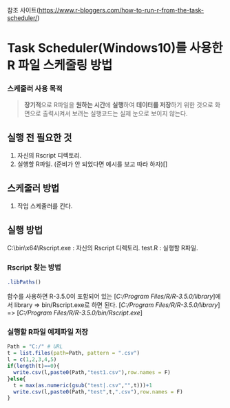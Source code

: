 참조 사이트(https://www.r-bloggers.com/how-to-run-r-from-the-task-scheduler/)

# Task Scheduler(Windows10)를 사용한 R 파일 스케줄링 방법 

### 스케줄러 사용 목적
> **장기적**으로 R파일을 **원하는 시간**에 **실행**하여 **데이터를 저장**하기 위한 것으로 화면으로 출력시켜서 보려는 실행코드는 실제 눈으로 보이지 않는다.

## 실행 전 필요한 것

1. 자신의 Rscript 디렉토리. 
2. 실행할 R파일. 
(준비가 안 되었다면 예시를 보고 따라 하자)[]

## 스케줄러 방법

1. 작업 스케줄러를 킨다.














## 실행 방법

C:\bin\x64\Rscript.exe : 자신의 Rscript 디렉토리. 
test.R : 실행할 R파일. 

### Rscript 찾는 방법

```r
.libPaths()
```

함수를 사용하면 R-3.5.0이 포함되어 있는 [*C:/Program Files/R/R-3.5.0/library*]에서 library => bin/Rscript.exe로 하면 된다.
[*C:/Program Files/R/R-3.5.0/library*] => [*C:/Program Files/R/R-3.5.0/bin/Rscript.exe*]

### 실행할 R파일 예제파일 저장
```r
Path = "C:/" # URL
t = list.files(path=Path, pattern = ".csv")
l = c(1,2,3,4,5)
if(length(t)==0){
  write.csv(l,paste0(Path,"test1.csv"),row.names = F)
}else{
  t = max(as.numeric(gsub("test|.csv","",t)))+1
  write.csv(l,paste0(Path,"test",t,".csv"),row.names = F)
}
```
